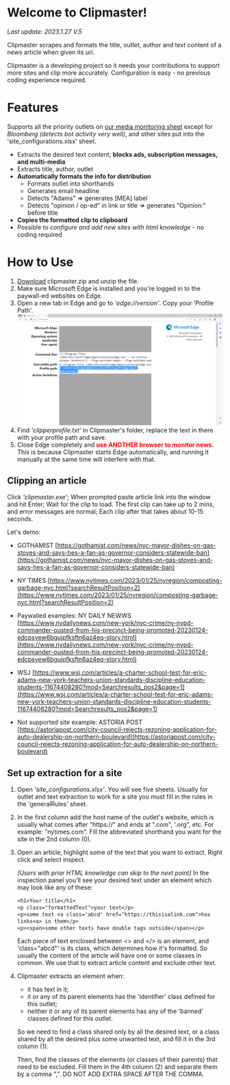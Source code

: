 # Welcome to Clipmaster!
<i>Last update: 2023.1.27 V.5</i>

Clipmaster scrapes and formats the title, outlet, author and text content of a news article when given its url. 

Clipmaster is a developing project so it needs your contributions to support more sites and clip more accurately. Configuration is easy - no previous coding experience required.

# Features
Supports all the priority outlets on [our media monitoring sheet](https://docs.google.com/spreadsheets/d/18mKdQzu_WDidZIYGT-Ga2HxpudCyLBTFIYQvnVMYt8E/edit#gid=0) except for <i>Bloomberg (detects bot activity very well)</i>, and other sites put into the 'site_configurations.xlsx' sheet.

* Extracts the desired text content; <b>blocks ads, subscription messages, and multi-media</b>
* Extracts title, author, outlet
* <b>Automatically formats the info for distribution</b>
  * Formats outlet into shorthands
  * Generates email headline
  * Detects "Adams" => generates [MEA] label
  * Detects "opinion / op-ed" in link or title => generates "Opinion:" before title
* <b>Copies the formatted clip to clipboard</b>
* Possible to <i>configure and add new sites with html knowledge</i> - no coding required

# How to Use

1. [Download](https://drive.google.com/file/d/1VNW1G4KeiD8Fhhi1yaxTQHQ8x9Z_4wAo/view?usp=share_link) clipmaster.zip and unzip the file.
2. Make sure Microsoft Edge is installed and you're logged in to the paywall-ed websites on Edge.
3. Open a new tab in Edge and go to <i>'edge://version'</i>. Copy your 'Profile Path'. ![](/images/profilepath.png)
4. Find <i>'clipperprofile.txt'</i> in Clipmaster's folder, replace the text in there with your profile path and save.
5. Close Edge completely and <b style="color:red">use ANOTHER browser to monitor news.</b> This is because Clipmaster starts Edge automatically, and running it manually at the same time will interfere with that.

## Clipping an article

Click <i>'clipmaster.exe'</i>; When prompted paste article link into the window and hit Enter; Wait for the clip to load. The first clip can take up to 2 mins, and error messages are normal; Each clip after that takes about 10-15 seconds.

Let's demo:

* GOTHAMIST [https://gothamist.com/news/nyc-mayor-dishes-on-gas-stoves-and-says-hes-a-fan-as-governor-considers-statewide-ban](https://gothamist.com/news/nyc-mayor-dishes-on-gas-stoves-and-says-hes-a-fan-as-governor-considers-statewide-ban)

* NY TIMES [https://www.nytimes.com/2023/01/25/nyregion/composting-garbage-nyc.html?searchResultPosition=2](https://www.nytimes.com/2023/01/25/nyregion/composting-garbage-nyc.html?searchResultPosition=2)

* Paywalled examples: NY DAILY NEWWS [https://www.nydailynews.com/new-york/nyc-crime/ny-nypd-commander-ousted-from-his-precinct-being-promoted-20230124-edcpsyew6bgujpfksftn6az4eq-story.html](https://www.nydailynews.com/new-york/nyc-crime/ny-nypd-commander-ousted-from-his-precinct-being-promoted-20230124-edcpsyew6bgujpfksftn6az4eq-story.html)

* WSJ [https://www.wsj.com/articles/a-charter-school-test-for-eric-adams-new-york-teachers-union-standards-discipline-education-students-11674408280?mod=Searchresults_pos2&page=1](https://www.wsj.com/articles/a-charter-school-test-for-eric-adams-new-york-teachers-union-standards-discipline-education-students-11674408280?mod=Searchresults_pos2&page=1)

* Not supported site example: ASTORIA POST [https://astoriapost.com/city-council-rejects-rezoning-application-for-auto-dealership-on-northern-boulevard](https://astoriapost.com/city-council-rejects-rezoning-application-for-auto-dealership-on-northern-boulevard)

## Set up extraction for a site

1. Open <i>'site_configurations.xlsx'</i>. You will see five sheets. Usually for outlet and text extraction to work for a site you must fill in the rules in the 'generalRules' sheet.
2. In the first column add the host name of the outlet's website, which is usually what comes after "https://" and ends at ".com", '.org", etc. For example: "nytimes.com". Fill the abbreviated shorthand you want for the site in the 2nd column (0).
3. Open an article, highlight some of the text that you want to extract. Right click and select inspect. 
   
    <i>[Users with prior HTML knowledge can skip to the next point]</i> In the inspection panel you'll see your desired text under an element which may look like any of these:

    ````
    <h1>Your title</h1>
    <p class="formattedText">your text</p>
    <p>some text <a class='abcd' href="https://thisisalink.com">has links<a> in them</p>
    <p><span>some other texts have double tags outside</span></p>
    ````

    Each piece of text enclosed between <> and </> is an element, and 'class="abcd"' is its class, which determines how it's formatted. So usually the content of the article will have one or some classes in common. We use that to extract article content and exclude other text.

4. Clipmaster extracts an element when: 
   * it has text in it;
   * it or any of its parent elements has the 'identifier' class defined for this outlet;
   * neither it or any of its parent elements has any of the 'banned' classes defined for this outlet.
   
   So we need to find a class shared only by all the desired text, or a class shared by all the desired plus some unwanted text, and fill it in the 3rd column (1). 

    Then, find the classes of the elements (or classes of their parents) that need to be excluded. Fill them in the 4th column (2) and separate them by a comma ",". DO NOT ADD EXTRA SPACE AFTER THE COMMA.
